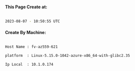 
   
#### This Page Create at:

```bash

2023-08-07 - 10:50:55 UTC

```

#### Create By Machine:

```bash

Host Name : fv-az559-621

platform  : Linux-5.15.0-1042-azure-x86_64-with-glibc2.35

Ip Local  : 10.1.0.174

```

